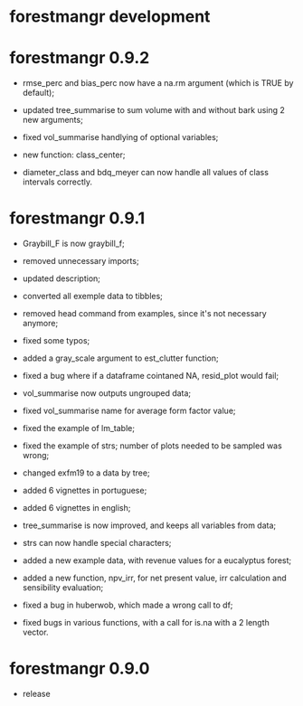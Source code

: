 # forestmangr development

# forestmangr 0.9.2

* rmse_perc and bias_perc now have a na.rm argument (which is TRUE by default);

* updated tree_summarise to sum volume with and without bark using 2 new arguments;

* fixed vol_summarise handlying of optional variables;

* new function: class_center;

* diameter_class and bdq_meyer can now handle all values of class intervals correctly.

# forestmangr 0.9.1

* Graybill_F is now graybill_f;

* removed unnecessary imports;

* updated description;

* converted all exemple data to tibbles;

* removed head command from examples, since it's not necessary anymore;

* fixed some typos;

* added a gray_scale argument to est_clutter function;

* fixed a bug where if a dataframe cointaned NA, resid_plot would fail;

* vol_summarise now outputs ungrouped data;

* fixed vol_summarise name for average form factor value;

* fixed the example of lm_table;

* fixed the example of strs; number of plots needed to be sampled was wrong;

* changed exfm19 to a data by tree;

* added 6 vignettes in portuguese;

* added 6 vignettes in english;

* tree_summarise is now improved, and keeps all variables from data;

* strs can now handle special characters;

* added a new example data, with revenue values for a eucalyptus forest;

* added a new function, npv_irr, for net present value, irr calculation and sensibility evaluation;

* fixed a bug in huberwob, which made a wrong call to df;

* fixed bugs in various functions, with a call for is.na with a 2 length vector.

# forestmangr 0.9.0

* release